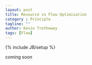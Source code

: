 ```yaml
---
layout: post
title: Resource vs Flow Optimisation
category : Principle
tagline: ""
author: Kevin Trethewey
tags: [Flow]
---
```

{% include JB/setup %}

coming soon